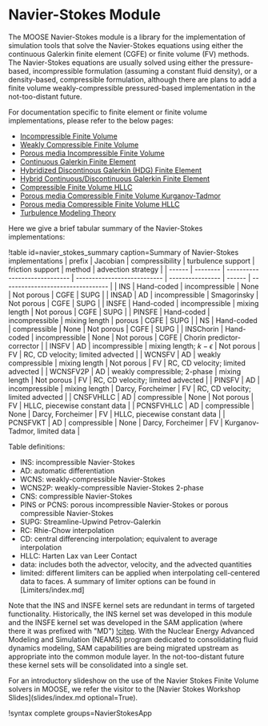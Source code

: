 # Navier-Stokes Module

The MOOSE Navier-Stokes module is a library for the implementation of simulation tools that solve the
Navier-Stokes equations using either the continuous Galerkin finite element
(CGFE) or finite volume (FV) methods. The Navier-Stokes
equations are usually solved using either the pressure-based, incompressible formulation (assuming a
constant fluid density), or a density-based, compressible formulation, although
there are plans to add a finite volume weakly-compressible pressured-based implementation in
the not-too-distant future.

For documentation specific to finite element or finite volume implementations,
please refer to the below pages:

- [Incompressible Finite Volume](insfv.md)
- [Weakly Compressible Finite Volume](wcnsfv.md)
- [Porous media Incompressible Finite Volume](pinsfv.md)
- [Continuous Galerkin Finite Element](navier_stokes/cgfe.md)
- [Hybridized Discontinous Galerkin (HDG) Finite Element](NavierStokesHDGKernel.md)
- [Hybrid Continuous/Discontinuous Galerkin Finite Element](navier_stokes/hcgdgfe.md)
- [Compressible Finite Volume HLLC](CNSFVHLLCBase.md)
- [Porous media Compressible Finite Volume Kurganov-Tadmor](PCNSFVKT.md)
- [Porous media Compressible Finite Volume HLLC](PCNSFVHLLC.md)
- [Turbulence Modeling Theory](navier_stokes/rans_theory.md)

Here we give a brief tabular summary of the Navier-Stokes implementations:

!table id=navier_stokes_summary caption=Summary of Navier-Stokes implementations
| prefix     | Jacobian   | compressibility               | turbulence support          | friction support  | method | advection strategy                |
| ------     | --------   | ----------------------------- | --------------------------- | ----------------  | ------ | --------------------------------- |
| INS        | Hand-coded | incompressible                | None                        | Not porous        | CGFE   | SUPG                              |
| INSAD      | AD         | incompressible                | Smagorinsky                 | Not porous        | CGFE   | SUPG                              |
| INSFE      | Hand-coded | incompressible                | mixing length               | Not porous        | CGFE   | SUPG                              |
| PINSFE     | Hand-coded | incompressible                | mixing length               | porous            | CGFE   | SUPG                              |
| NS         | Hand-coded | compressible                  | None                        | Not porous        | CGFE   | SUPG                              |
| INSChorin  | Hand-coded | incompressible                | None                        | Not porous        | CGFE   | Chorin predictor-corrector        |
| INSFV      | AD         | incompressible                | mixing length; $k-\epsilon$ | Not porous        | FV     | RC, CD velocity; limited advected |
| WCNSFV     | AD         | weakly compressible           | mixing length               | Not porous        | FV     | RC, CD velocity; limited advected |
| WCNSFV2P   | AD         | weakly compressible; 2-phase  | mixing length               | Not porous        | FV     | RC, CD velocity; limited advected |
| PINSFV     | AD         | incompressible                | mixing length               | Darcy, Forcheimer | FV     | RC, CD velocity; limited advected |
| CNSFVHLLC  | AD         | compressible                  | None                        | Not porous        | FV     | HLLC, piecewise constant data     |
| PCNSFVHLLC | AD         | compressible                  | None                        | Darcy, Forcheimer | FV     | HLLC, piecewise constant data     |
| PCNSFVKT   | AD         | compressible                  | None                        | Darcy, Forcheimer | FV     | Kurganov-Tadmor, limited data     |

Table definitions:

- INS: incompressible Navier-Stokes
- AD: automatic differentiation
- WCNS: weakly-compressible Navier-Stokes
- WCNS2P: weakly-compressible Navier-Stokes 2-phase
- CNS: compressible Navier-Stokes
- PINS or PCNS: porous incompressible Navier-Stokes or porous compressible Navier-Stokes
- SUPG: Streamline-Upwind Petrov-Galerkin
- RC: Rhie-Chow interpolation
- CD: central differencing interpolation; equivalent to average interpolation
- HLLC: Harten Lax van Leer Contact
- data: includes both the advector, velocity, and the advected quantities
- limited: different limiters can be applied when interpolating cell-centered
  data to faces. A summary of limiter options can be found in
  [Limiters/index.md]

Note that the INS and INSFE kernel sets are redundant in terms of targeted
functionality. Historically, the INS kernel set was developed in this module and
the INSFE kernel set was developed in the SAM application (where there it was
prefixed with "MD") [!citep](hu2021sam). With
the Nuclear Energy Advanced Modeling and Simulation (NEAMS) program dedicated
to consolidating fluid dynamics modeling, SAM capabilities are being migrated
upstream as appropriate into the common module layer. In the not-too-distant
future these kernel sets will be consolidated into a single set.

For an introductory slideshow on the use of the Navier Stokes Finite Volume solvers in MOOSE, we refer the visitor to the [Navier Stokes Workshop Slides](slides/index.md optional=True).

!syntax complete groups=NavierStokesApp
